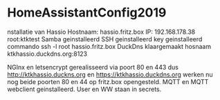 # HomeAssistantConfig2019
nstallatie van Hassio
    Hostnaam: hassio.fritz.box
    IP: 192.168.178.38
    root:ktktest
Samba geinstalleerd
SSH geinstalleerd
    key geinstalleerd
    commando ssh -l root hassio.fritz.box
DuckDns klaargemaakt
	hosnaam ktkhassio.duckdns.org:8123

NGInx en letsencrypt gerealisseerd via poort 80 en 443 dus
   http://ktkhassio.duckns.org en https://ktkhassio.duckdns.org werken nu nog beide
   poorten 80 en 44 op fritz.box opengesteld.
MQTT en MQTT webclient geinstalleerd. User en WW staan in secrets.